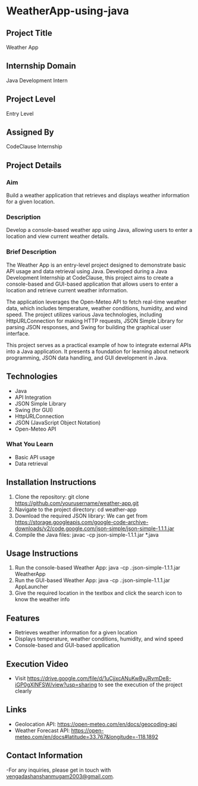 # WeatherApp-using-java

## Project Title
Weather App

## Internship Domain
Java Development Intern

## Project Level
Entry Level

## Assigned By
CodeClause Internship

## Project Details

### Aim
Build a weather application that retrieves and displays weather information for a given location.

### Description
Develop a console-based weather app using Java, allowing users to enter a location and view current weather details.

### Brief Description
The Weather App is an entry-level project designed to demonstrate basic API usage and data retrieval using Java. Developed during a Java Development Internship at CodeClause, this project aims to create a console-based and GUI-based application that allows users to enter a location and retrieve current weather information.

The application leverages the Open-Meteo API to fetch real-time weather data, which includes temperature, weather conditions, humidity, and wind speed. The project utilizes various Java technologies, including HttpURLConnection for making HTTP requests, JSON Simple Library for parsing JSON responses, and Swing for building the graphical user interface.

This project serves as a practical example of how to integrate external APIs into a Java application. It presents a foundation for learning about network programming, JSON data handling, and GUI development in Java.

## Technologies
- Java
- API Integration
- JSON Simple Library
- Swing (for GUI)
- HttpURLConnection
- JSON (JavaScript Object Notation)
- Open-Meteo API

### What You Learn
- Basic API usage
- Data retrieval

## Installation Instructions
1. Clone the repository:
   git clone https://github.com/yourusername/weather-app.git
2. Navigate to the project directory:
	cd weather-app
3. Download the required JSON library:
	We can get from https://storage.googleapis.com/google-code-archive-downloads/v2/code.google.com/json-simple/json-simple-1.1.1.jar
4. Compile the Java files:
	javac -cp json-simple-1.1.1.jar *.java

## Usage Instructions
1. Run the console-based Weather App:
	java -cp .:json-simple-1.1.1.jar WeatherApp
2. Run the GUI-based Weather App:
	java -cp .:json-simple-1.1.1.jar AppLauncher
3. Give the required location in the textbox and click the search icon to know the weather info

## Features
- Retrieves weather information for a given location
- Displays temperature, weather conditions, humidity, and wind speed
- Console-based and GUI-based application

## Execution Video
- Visit https://drive.google.com/file/d/1uCjjxcANuKwByJRvmDe8-iGP0gXlNFSW/view?usp=sharing to see the execution of the project clearly

## Links
- Geolocation API: https://open-meteo.com/en/docs/geocoding-api
- Weather Forecast API: https://open-meteo.com/en/docs#latitude=33.767&longitude=-118.1892
## Contact Information
-For any inquiries, please get in touch with vengadashanshanmugam2003@gmail.com.
